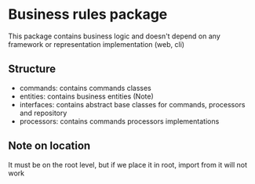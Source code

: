 # Business rules package
This package contains business logic and doesn't depend on any framework or
representation implementation (web, cli)

## Structure
- commands: contains commands classes
- entities: contains business entities (Note)
- interfaces: contains abstract base classes for commands, processors and repository
- processors: contains commands processors implementations

## Note on location
It must be on the root level, but if we place it in root, import from it will not work